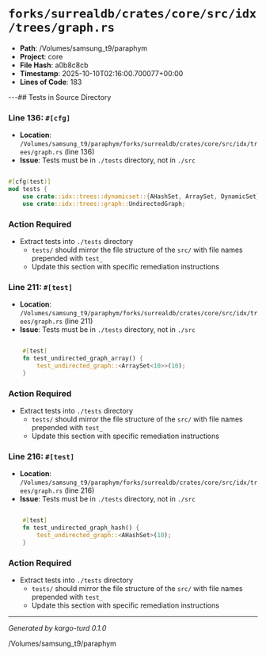 # `forks/surrealdb/crates/core/src/idx/trees/graph.rs`

- **Path**: /Volumes/samsung_t9/paraphym
- **Project**: core
- **File Hash**: a0b8c8cb  
- **Timestamp**: 2025-10-10T02:16:00.700077+00:00  
- **Lines of Code**: 183

---## Tests in Source Directory


### Line 136: `#[cfg]`

- **Location**: `/Volumes/samsung_t9/paraphym/forks/surrealdb/crates/core/src/idx/trees/graph.rs` (line 136)
- **Issue**: Tests must be in `./tests` directory, not in `./src`

```rust

#[cfg(test)]
mod tests {
	use crate::idx::trees::dynamicset::{AHashSet, ArraySet, DynamicSet};
	use crate::idx::trees::graph::UndirectedGraph;
```

### Action Required

- Extract tests into `./tests` directory
  - `tests/` should mirror the file structure of the `src/` with file names prepended with `test_`
  - Update this section with specific remediation instructions
  


### Line 211: `#[test]`

- **Location**: `/Volumes/samsung_t9/paraphym/forks/surrealdb/crates/core/src/idx/trees/graph.rs` (line 211)
- **Issue**: Tests must be in `./tests` directory, not in `./src`

```rust

	#[test]
	fn test_undirected_graph_array() {
		test_undirected_graph::<ArraySet<10>>(10);
	}
```

### Action Required

- Extract tests into `./tests` directory
  - `tests/` should mirror the file structure of the `src/` with file names prepended with `test_`
  - Update this section with specific remediation instructions
  


### Line 216: `#[test]`

- **Location**: `/Volumes/samsung_t9/paraphym/forks/surrealdb/crates/core/src/idx/trees/graph.rs` (line 216)
- **Issue**: Tests must be in `./tests` directory, not in `./src`

```rust

	#[test]
	fn test_undirected_graph_hash() {
		test_undirected_graph::<AHashSet>(10);
	}
```

### Action Required

- Extract tests into `./tests` directory
  - `tests/` should mirror the file structure of the `src/` with file names prepended with `test_`
  - Update this section with specific remediation instructions
  

---

*Generated by kargo-turd 0.1.0*

/Volumes/samsung_t9/paraphym